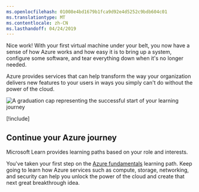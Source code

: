 ```yaml
---
ms.openlocfilehash: 01008e4bd1679b1fca9d92e4d5252c9bdb604c01
ms.translationtype: MT
ms.contentlocale: zh-CN
ms.lasthandoff: 04/24/2019
---
```

Nice work! With your first virtual machine under your belt, you now have a sense of how Azure works and how easy it is to bring up a system, configure some software, and tear everything down when it's no longer needed.

Azure provides services that can help transform the way your organization delivers new features to your users in ways you simply can't do without the power of the cloud.

![A graduation cap representing the successful start of your learning journey](../media/7-heading.png)

[!include[](../../../includes/azure-sandbox-cleanup.md)]

## <a name="continue-your-azure-journey"></a>Continue your Azure journey

Microsoft Learn provides learning paths based on your role and interests.

You've taken your first step on the [Azure fundamentals](/learn/paths/azure-fundamentals/) learning path. Keep going to learn how Azure services such as compute, storage, networking, and security can help you unlock the power of the cloud and create that next great breakthrough idea.
